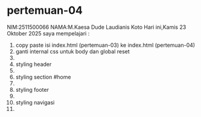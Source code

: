 # pertemuan-04
NIM:2511500066
NAMA:M.Kaesa Dude Laudianis Koto
Hari ini,Kamis 23 Oktober 2025 saya mempelajari :

<ol>
<li>copy paste isi index.html (pertemuan-03) ke index.html (pertemuan-04)</li>
<li>ganti internal css untuk body dan global reset<li>
<li>styling header<li>
<li>styling section #home<li>
<li>styling footer<li>
<li>styling navigasi<li>
</ol>